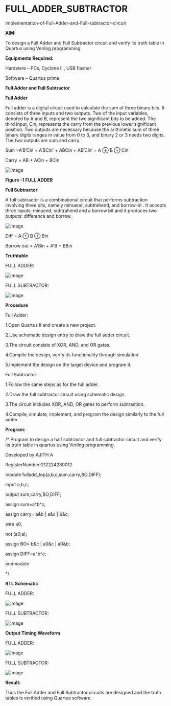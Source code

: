 # FULL_ADDER_SUBTRACTOR

Implementation-of-Full-Adder-and-Full-subtractor-circuit

**AIM:**

To design a Full Adder and Full Subtractor circuit and verify its truth table in Quartus using Verilog programming.

**Equipments Required:**

Hardware – PCs, Cyclone II , USB flasher

Software – Quartus prime

**Full Adder and Full Subtractor**

**Full Adder**

Full adder is a digital circuit used to calculate the sum of three binary bits. It consists of three inputs and two outputs. Two of the input variables, denoted by A and B, represent the two significant bits to be added. The third input, Cin, represents the carry from the previous lower significant position. Two outputs are necessary because the arithmetic sum of three binary digits ranges in value from 0 to 3, and binary 2 or 3 needs two digits. The two outputs are sum and carry.

Sum =A’B’Cin + A’BCin’ + ABCin + AB’Cin’ = A ⊕ B ⊕ Cin 

Carry = AB + ACin + BCin

![image](https://github.com/naavaneetha/FULL_ADDER_SUBTRACTOR/assets/154305477/0f30ba51-5ffb-4198-845f-18e054f675e7)

**Figure -1 FULL ADDER**

**Full Subtractor**

A full subtractor is a combinational circuit that performs subtraction involving three bits, namely minuend, subtrahend, and borrow-in . It accepts three inputs: minuend, subtrahend and a borrow bit and it produces two outputs: difference and borrow.

![image](https://github.com/naavaneetha/FULL_ADDER_SUBTRACTOR/assets/154305477/02b24f51-ab51-4304-9ad6-7b81ffc1ead5)

Diff = A ⊕ B ⊕ Bin 

Borrow out = A'Bin + A'B + BBin

**Truthtable**

FULL ADDER:

![image](https://github.com/user-attachments/assets/f7c9d067-1896-4737-8416-6c4d017c9cc3)

FULL SUBTRACTOR:

![image](https://github.com/user-attachments/assets/4adf89f1-9965-4c26-b169-5b9ad088f565)

**Procedure**

Full Adder:

1.Open Quartus II and create a new project.

2.Use schematic design entry to draw the full adder circuit.

3.The circuit consists of XOR, AND, and OR gates.

4.Compile the design, verify its functionality through simulation.

5.Implement the design on the target device and program it.

Full Subtractor:

1.Follow the same steps as for the full adder.

2.Draw the full subtractor circuit using schematic design.

3.The circuit includes XOR, AND, OR gates to perform subtraction.

4.Compile, simulate, implement, and program the design similarly to the full adder.

**Program:**

/* Program to design a half subtractor and full subtractor circuit and verify its truth table in quartus using Verilog programming.

Developed by:AJITH A

RegisterNumber:212224230012

module fulladd_top(a,b,c,sum,carry,BO,DIFF);

input a,b,c;

output sum,carry,BO,DIFF;

assign sum=a^b^c;

assign carry= a&b | a&c | b&c;

wire a0;

not (a0,a);

assign BO= b&c | a0&c | a0&b;

assign DIFF=a^b^c;

endmodule

*/

**RTL Schematic**

FULL ADDER:

![image](https://github.com/user-attachments/assets/667e9ac5-0688-45fb-9c69-ef8724253f10)

FULL SUBTRACTOR:

![image](https://github.com/user-attachments/assets/99f2d56f-9cc8-4d67-ab21-fdde61118a13)

**Output Timing Waveform**

FULL ADDER:

![image](https://github.com/user-attachments/assets/704c2f69-a89c-4f86-bdee-2882590898c8)


FULL SUBTRACTOR:


![image](https://github.com/user-attachments/assets/7391fd63-36f1-4dda-be88-80d73bf57b49)


**Result:**

Thus the Full Adder and Full Subtractor circuits are designed and the truth tables is verified using Quartus software.




